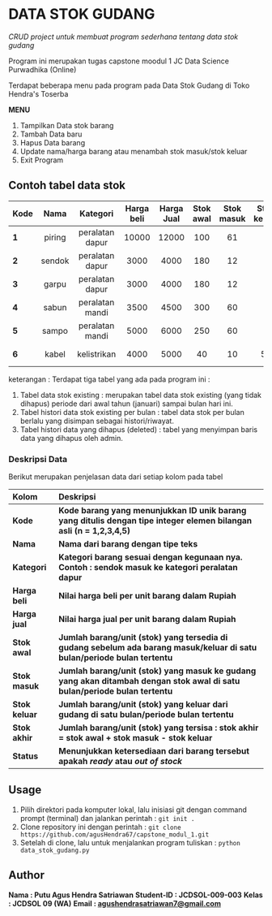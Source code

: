 # DATA STOK GUDANG
*CRUD project untuk membuat program sederhana tentang data stok gudang*

Program ini merupakan tugas capstone moodul 1 JC Data Science Purwadhika (Online)

Terdapat beberapa menu pada program pada Data Stok Gudang di Toko Hendra's Toserba

**MENU**

1. Tampilkan Data stok barang
2. Tambah Data baru
3. Hapus Data barang
4. Update nama/harga barang atau menambah stok masuk/stok keluar
5. Exit Program

## Contoh tabel data stok

| Kode |Nama|Kategori|Harga beli|Harga Jual|Stok awal|Stok masuk|Stok keluar|Stok akhir|Status|
|------|:--:|:------:|:--------:|:--------:|:-------:|:--------:|:---------:|:--------:|-----:|
| **1** | piring | peralatan dapur |   10000    |   12000    |    100    |     61     |      9      |    162     |     ready    |
| **2** | sendok | peralatan dapur |    3000    |    4000    |    180    |     12     |      0      |    192     |     ready    |
| **3** | garpu  | peralatan dapur |    3000    |    4000    |    180    |     12     |      0      |    192     |     ready    |
| **4** | sabun  | peralatan mandi |    3500    |    4500    |    300    |     60     |      0      |    360     |     ready    |
| **5** | sampo  | peralatan mandi |    5000    |    6000    |    250    |     60     |      0      |    310     |     ready    |
| **6** | kabel  |   kelistrikan   |    4000    |    5000    |    40     |     10     |     50      |     0      | out of stock |

keterangan : Terdapat tiga tabel yang ada pada program ini :

1. Tabel data stok existing                   : merupakan tabel data stok existing (yang tidak dihapus) periode dari awal tahun (januari) sampai bulan hari ini.
2. Tabel histori data stok existing per bulan : tabel data stok per bulan berlalu yang disimpan sebagai histori/riwayat.
3. Tabel histori data yang dihapus (deleted)  : tabel yang menyimpan baris data yang dihapus oleh admin.


### Deskripsi Data
Berikut merupakan penjelasan data dari setiap kolom pada tabel

|       Kolom       |                                                 Deskripsi                                                                                                             |
|:------------------|:----------------------------------------------------------------------------------------------------------------------------------------------------------------------|                                              
|      **Kode**     | **Kode barang yang menunjukkan ID unik barang yang ditulis dengan tipe integer elemen bilangan asli (n =  1,2,3,4,5)**                                                |
|      **Nama**     | **Nama dari barang dengan tipe teks**                                                                                                                                 |
|    **Kategori**   | **Kategori barang sesuai dengan kegunaan nya. Contoh : sendok masuk ke kategori peralatan dapur**                                                                     |
|   **Harga beli**  | **Nilai harga beli per unit barang dalam Rupiah**                                                                                                                     |
|   **Harga jual**  | **Nilai harga jual per unit barang dalam Rupiah**                                                                                                                     |
|   **Stok awal**   | **Jumlah barang/unit (stok) yang tersedia di gudang sebelum ada barang masuk/keluar di satu bulan/periode bulan tertentu**                                            |
|   **Stok masuk**  | **Jumlah barang/unit (stok) yang masuk ke gudang yang akan ditambah dengan stok awal di satu bulan/periode bulan tertentu**                                           |
|   **Stok keluar** | **Jumlah barang/unit (stok) yang keluar dari gudang  di satu bulan/periode bulan tertentu**                                                                           |
|   **Stok akhir**  | **Jumlah barang/unit (stok) yang tersisa : stok akhir = stok awal + stok masuk - stok keluar**                                                                       |
|     **Status**    | **Menunjukkan ketersediaan dari barang tersebut apakah *ready* atau *out of stock***                                                                                  |

## Usage
1. Pilih direktori pada komputer lokal, lalu inisiasi git dengan command prompt (terminal) dan jalankan perintah :
   ```git init .```
2. Clone repository ini dengan perintah :
   ```git clone https://github.com/agusHendra67/capstone_modul_1.git```
3. Setelah di clone, lalu untuk menjalankan program tuliskan :
    ```python data_stok_gudang.py```

## Author

**Nama          : Putu Agus Hendra Satriawan**
**Student-ID    : JCDSOL-009-003**
**Kelas         : JCDSOL 09 (WA)**
**Email         : agushendrasatriawan7@gmail.com**
